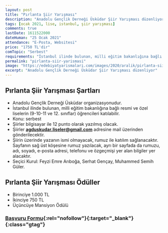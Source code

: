 ```yaml
---
layout: post
title: "Pırlanta Şiir Yarışması"
description: "Anadolu Gençlik Derneği Üsküdar Şiir Yarışması düzenliyor"
tags: [ocak 2021, lise, istanbul, şiir yarışması]
comments: true
lastDate: 1611522000 
dateHuman: "25 Ocak 2021"
attendance: "E-Posta, Websitesi"
price: "1750 TL'dir"
comTopic: "Serbest"
requirements: "İstanbul ilinde bulunan, milli eğitim bakanlığına bağlı resmi ve özel liselerin (9-10-11 ve 12. sınıflar) öğrencileri katılabilir"
permalink: "pirlanta-siir-yarismasi"
image: "https://edebiyatyarismalari.com/images/2020/aralik/pirlanta-siir-yarismasi.jpg"
excerpt: "Anadolu Gençlik Derneği Üsküdar Şiir Yarışması düzenliyor"
---
```


## Pırlanta Şiir Yarışması Şartları
- Anadolu Gençlik Derneği Üsküdar organizasyonudur.
- İstanbul ilinde bulunan, milli eğitim bakanlığına bağlı resmi ve özel liselerin (9-10-11 ve 12. sınıflar) öğrencileri katılabilir.
- Konu: serbest
- Şiirler bilgisayar ile 12 punto olarak yazılmış olacak.
- Şiirler **agduskudar.liseler@gmail.com** adresine mail üzerinden gönderilecektir.
- Şiirin üzerinde yazanın ismi olmayacak, rumuz ile katılım sağlanacaktır. Sayfanın sağ üst köşesine rumuz yazılacak, ayrı bir sayfada da rumuzu, adı, soyadı, e-posta adresi, telefonu ve özgeçmişi yer alan bilgiler yer alacaktır.
- Seçici Kurul: Feyzi Emre Arıboğa, Serhat Gençay, Muhammed Semih Güler.

## Pırlanta Şiir Yarışması Ödüller
- Birinciye 1.000 TL 
- İkinciye 750 TL
- Üçüncüye Mansiyon Ödülü

### [Başvuru Formu](https://docs.google.com/forms/d/e/1FAIpQLScUb9-K3ORPjLTZGkb7freUfDMxyjFIAC2BFoMTZHsvJnGlYw/viewform){:rel="nofollow"}{:target="_blank"}{:class="gtag"}